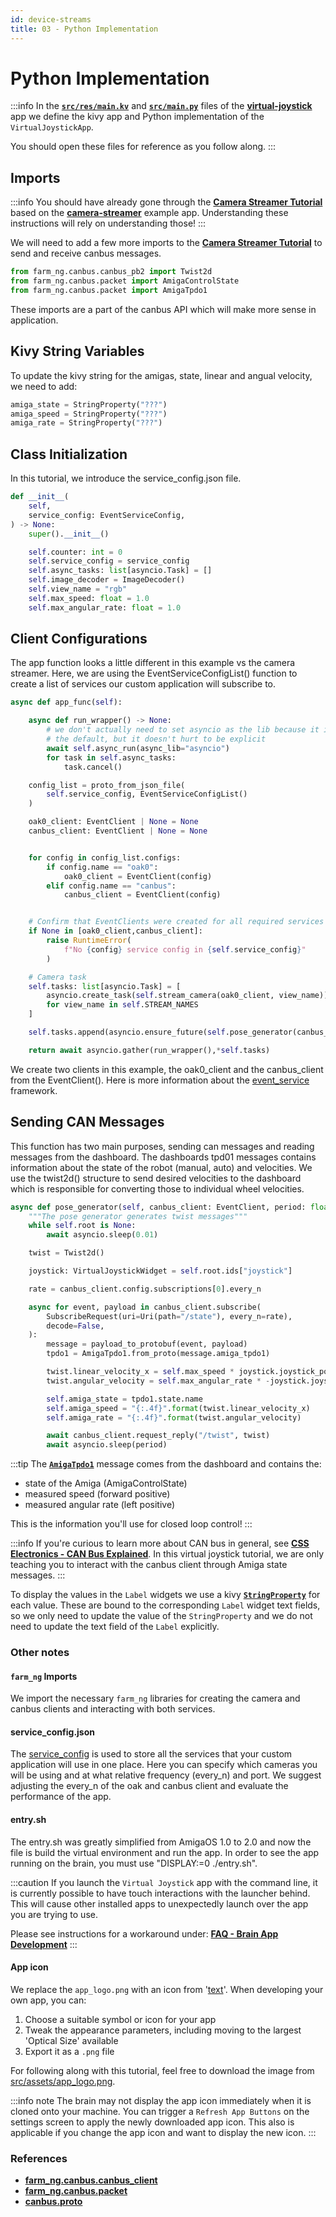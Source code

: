 ```yaml
---
id: device-streams
title: 03 - Python Implementation
---
```

# Python Implementation

:::info
In the
[**`src/res/main.kv`**](https://github.com/farm-ng/virtual-joystick/blob/main/src/res/main.kv)
and [**`src/main.py`**](https://github.com/farm-ng/virtual-joystick/blob/main/src/main.py)
files of the
[**virtual-joystick**](https://github.com/farm-ng/virtual-joystick)
app we define the kivy app and Python implementation of the
`VirtualJoystickApp`.

You should open these files for reference as you follow along.
:::

## Imports

:::info
You should have already gone through the
[**Camera Streamer Tutorial**](/docs/tutorials/camera_streamer/camera-streamer-overview)
based on the
[**camera-streamer**](https://github.com/farm-ng/camera-streamer)
example app.
Understanding these instructions will rely on understanding those!
:::

We will need to add a few more imports to the
[**Camera Streamer Tutorial**](/docs/tutorials/camera_streamer/camera-streamer-overview)
to send and receive canbus messages.

```python
from farm_ng.canbus.canbus_pb2 import Twist2d
from farm_ng.canbus.packet import AmigaControlState
from farm_ng.canbus.packet import AmigaTpdo1
```

These imports are a part of the canbus API which will make more sense in application.

## Kivy String Variables

To update the kivy string for the amigas, state, linear and angual velocity, we need to add:

```python
amiga_state = StringProperty("???")
amiga_speed = StringProperty("???")
amiga_rate = StringProperty("???")
```

## Class Initialization

In this tutorial, we introduce the service_config.json file.

```python
def __init__(
    self,
    service_config: EventServiceConfig,
) -> None:
    super().__init__()

    self.counter: int = 0
    self.service_config = service_config
    self.async_tasks: list[asyncio.Task] = []
    self.image_decoder = ImageDecoder()
    self.view_name = "rgb"
    self.max_speed: float = 1.0
    self.max_angular_rate: float = 1.0
```

## Client Configurations

The app function looks a little different in this example vs the camera streamer.
Here, we are using the EventServiceConfigList() function to create a list of services our custom application
will subscribe to.

```python
async def app_func(self):

    async def run_wrapper() -> None:
        # we don't actually need to set asyncio as the lib because it is
        # the default, but it doesn't hurt to be explicit
        await self.async_run(async_lib="asyncio")
        for task in self.async_tasks:
            task.cancel()

    config_list = proto_from_json_file(
        self.service_config, EventServiceConfigList()
    )

    oak0_client: EventClient | None = None
    canbus_client: EventClient | None = None


    for config in config_list.configs:
        if config.name == "oak0":
            oak0_client = EventClient(config)
        elif config.name == "canbus":
            canbus_client = EventClient(config)


    # Confirm that EventClients were created for all required services
    if None in [oak0_client,canbus_client]:
        raise RuntimeError(
            f"No {config} service config in {self.service_config}"
        )

    # Camera task
    self.tasks: list[asyncio.Task] = [
        asyncio.create_task(self.stream_camera(oak0_client, view_name))
        for view_name in self.STREAM_NAMES
    ]

    self.tasks.append(asyncio.ensure_future(self.pose_generator(canbus_client)))

    return await asyncio.gather(run_wrapper(),*self.tasks)
```

We create two clients in this example, the oak0_client and the canbus_client from the EventClient().
Here is more information about the [event_service](https://github.com/farm-ng/farm-ng-core) framework.

## Sending CAN Messages

This function has two main purposes, sending can messages and reading messages from the dashboard.
The dashboards tpd01 messages contains information about the state of the robot (manual, auto) and
velocities. We use the twist2d() structure to send desired velocities to the dashboard which is responsible
for converting those to individual wheel velocities.

```python
async def pose_generator(self, canbus_client: EventClient, period: float = 0.02):
    """The pose generator generates twist messages"""
    while self.root is None:
        await asyncio.sleep(0.01)

    twist = Twist2d()

    joystick: VirtualJoystickWidget = self.root.ids["joystick"]

    rate = canbus_client.config.subscriptions[0].every_n

    async for event, payload in canbus_client.subscribe(
        SubscribeRequest(uri=Uri(path="/state"), every_n=rate),
        decode=False,
    ):
        message = payload_to_protobuf(event, payload)
        tpdo1 = AmigaTpdo1.from_proto(message.amiga_tpdo1)

        twist.linear_velocity_x = self.max_speed * joystick.joystick_pose.y
        twist.angular_velocity = self.max_angular_rate * -joystick.joystick_pose.x

        self.amiga_state = tpdo1.state.name
        self.amiga_speed = "{:.4f}".format(twist.linear_velocity_x)
        self.amiga_rate = "{:.4f}".format(twist.angular_velocity)

        await canbus_client.request_reply("/twist", twist)
        await asyncio.sleep(period)
```

:::tip
The [**`AmigaTpdo1`**](https://github.com/farm-ng/farm-ng-amiga/blob/main/py/farm_ng/canbus/packet.py)
message comes from the dashboard and contains the:

- state of the Amiga (AmigaControlState)
- measured speed (forward positive)
- measured angular rate (left positive)

This is the information you'll use for closed loop control!
:::

:::info
If you're curious to learn more about CAN bus in general, see
[**CSS Electronics - CAN Bus Explained**](https://www.csselectronics.com/pages/can-bus-simple-intro-tutorial).
In this virtual joystick tutorial, we are only teaching you to
interact with the canbus client through Amiga state messages.
:::

To display the values in the `Label` widgets we use a kivy
[**`StringProperty`**](https://kivy.org/doc/stable/api-kivy.properties.html#kivy.properties.StringProperty)
for each value.
These are bound to the corresponding `Label` widget text fields,
so we only need to update the value of the `StringProperty` and
we do not need to update the text field of the `Label` explicitly.

### Other notes

#### `farm_ng` Imports

We import the necessary `farm_ng` libraries for creating the
camera and canbus clients and interacting with both services.

#### service_config.json

The [service_config](https://github.com/farm-ng/virtual-joystick-v2/blob/main/service_config.json)
is used to store all the services
that your custom application will use in one place. Here you can specify
which cameras you will be using and at what relative frequency (every_n) and port.
We suggest adjusting the every_n of the oak and canbus client and
evaluate the performance of the app.

#### entry.sh

The entry.sh was greatly simplified from AmigaOS 1.0 to 2.0
and now the file is build the virtual environment and run the app.
In order to see the app running on the brain, you must use "DISPLAY:=0 ./entry.sh".

:::caution
If you launch the `Virtual Joystick` app with the command line,
it is currently possible to have touch interactions with the launcher behind.
This will cause other installed apps to unexpectedly launch over the app you are trying to use.

Please see instructions for a workaround under:
[**FAQ - Brain App Development**](/docs/reference/faq#brain-app-development)
:::

#### App icon

We replace the `app_logo.png` with an icon from '[text](<https://fonts.google.com/icons>)'.
When developing your own app, you can:

1. Choose a suitable symbol or icon for your app
2. Tweak the appearance parameters, including moving to the
largest 'Optical Size' available
3. Export it as a `.png` file

For following along with this tutorial, feel free to download the
image from [src/assets/app_logo.png](https://github.com/farm-ng/virtual-joystick/blob/main/src/assets/app_logo.png).

:::info note
The brain may not display the app icon immediately when it is
cloned onto your machine.
You can trigger a `Refresh App Buttons` on the settings screen to
apply the newly downloaded app icon.
This also is applicable if you change the app icon and want to
display the new icon.
:::

### References

- [**farm_ng.canbus.canbus_client**](https://github.com/farm-ng/farm-ng-amiga/blob/main/py/farm_ng/canbus/canbus_client.py)
- [**farm_ng.canbus.packet**](https://github.com/farm-ng/farm-ng-amiga/blob/main/py/farm_ng/canbus/packet.py)
- [**canbus.proto**](https://github.com/farm-ng/farm-ng-amiga/blob/main/protos/farm_ng/canbus/canbus.proto)
